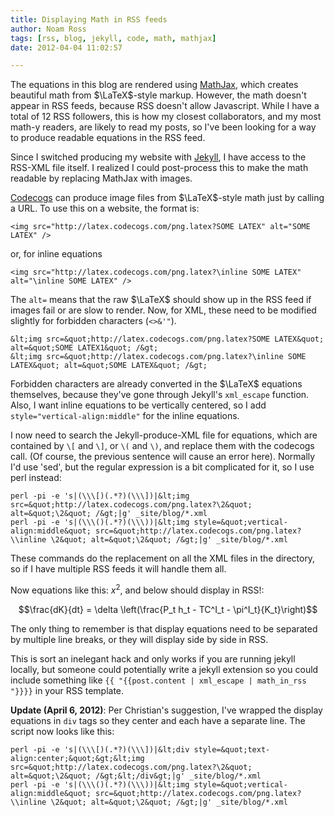 ```yaml
---
title: Displaying Math in RSS feeds
author: Noam Ross
tags: [rss, blog, jekyll, code, math, mathjax]
date: 2012-04-04 11:02:57

--- 
```



The equations in this blog are rendered using
[MathJax](http://www.mathjax.org), which creates beautiful math from
$\LaTeX$-style markup. However, the math doesn't appear in RSS feeds,
because RSS doesn't allow Javascript. While I have a total of 12 RSS
followers, this is how my closest collaborators, and my most math-y
readers, are likely to read my posts, so I've been looking for a way to
produce readable equations in the RSS feed.

Since I switched producing my website with
[Jekyll](http://github.com/mojombo/jekyll), I have access to the RSS-XML
file itself. I realized I could post-process this to make the math
readable by replacing MathJax with images.

[Codecogs](www.codecogs.com/latex/eqneditor.php) can produce image files
from $\LaTeX$-style math just by calling a URL. To use this on a
website, the format is:

~~~~ {.html}
<img src="http://latex.codecogs.com/png.latex?SOME LATEX" alt="SOME LATEX" />
~~~~

or, for inline equations

~~~~ {.html}
<img src="http://latex.codecogs.com/png.latex?\inline SOME LATEX" alt="\inline SOME LATEX" />
~~~~

The `alt=` means that the raw $\LaTeX$ should show up in the RSS feed if
images fail or are slow to render. Now, for XML, these need to be
modified slightly for forbidden characters (`<>&'"`).

~~~~ {.xml}
&lt;img src=&quot;http://latex.codecogs.com/png.latex?SOME LATEX&quot; alt=&quot;SOME LATEX1&quot; /&gt;
&lt;img src=&quot;http://latex.codecogs.com/png.latex?\inline SOME LATEX&quot; alt=&quot;SOME LATEX&quot; /&gt;
~~~~

Forbidden characters are already converted in the $\LaTeX$ equations
themselves, because they've gone through Jekyll's `xml_escape` function.
Also, I want inline equations to be vertically centered, so I add
`style="vertical-align:middle"` for the inline equations.

I now need to search the Jekyll-produce-XML file for equations, which
are contained by `\[` and `\]`, or `\(` and `\)`, and replace them with
the codecogs call. (Of course, the previous sentence will cause an error
here). Normally I'd use 'sed', but the regular expression is a bit
complicated for it, so I use perl instead:

~~~~ {.bash}
perl -pi -e 's|(\\\[)(.*?)(\\\])|&lt;img src=&quot;http://latex.codecogs.com/png.latex?\2&quot; alt=&quot;\2&quot; /&gt;|g' _site/blog/*.xml
perl -pi -e 's|(\\\()(.*?)(\\\))|&lt;img style=&quot;vertical-align:middle&quot; src=&quot;http://latex.codecogs.com/png.latex?\\inline \2&quot; alt=&quot;\2&quot; /&gt;|g' _site/blog/*.xml
~~~~

These commands do the replacement on all the XML files in the directory,
so if I have multiple RSS feeds it will handle them all.

Now equations like this: $x^2$, and below should display in RSS!:

$$\frac{dK}{dt} = \delta \left(\frac{P_t h_t - TC^I_t - \pi^I_t}{K_t}\right)$$

The only thing to remember is that display equations need to be
separated by multiple line breaks, or they will display side by side in
RSS.

This is sort an inelegant hack and only works if you are running jekyll
locally, but someone could potentially write a jekyll extension so you
could include something like
`{{ "{{post.content | xml_escape | math_in_rss "}}}}` in your RSS
template.

**Update (April 6, 2012)**: Per Christian's suggestion, I've wrapped the
display equations in `div` tags so they center and each have a separate
line. The script now looks like this:

~~~~ {.sh}
perl -pi -e 's|(\\\[)(.*?)(\\\])|&lt;div style=&quot;text-align:center;&quot;&gt;&lt;img src=&quot;http://latex.codecogs.com/png.latex?\2&quot; alt=&quot;\2&quot; /&gt;&lt;/div&gt;|g' _site/blog/*.xml
perl -pi -e 's|(\\\()(.*?)(\\\))|&lt;img style=&quot;vertical-align:middle&quot; src=&quot;http://latex.codecogs.com/png.latex?\\inline \2&quot; alt=&quot;\2&quot; /&gt;|g' _site/blog/*.xml
~~~~
